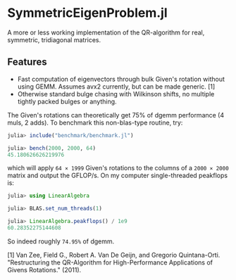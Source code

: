 # SymmetricEigenProblem.jl

A more or less working implementation of the QR-algorithm for real, symmetric, tridiagonal matrices.

## Features
- Fast computation of eigenvectors through bulk Given's rotation without using GEMM. Assumes avx2 currently, but can be made generic. [1]
- Otherwise standard bulge chasing with Wilkinson shifts, no multiple tightly packed bulges or anything.

The Given's rotations can theoretically get 75% of dgemm performance (4 muls, 2 adds). To benchmark this non-blas-type routine, try:

```julia
julia> include("benchmark/benchmark.jl")

julia> bench(2000, 2000, 64)
45.180626626219976
```

which will apply `64 × 1999` Given's rotations to the columns of a `2000 × 2000` matrix and output the GFLOP/s. On my computer single-threaded peakflops is:

```julia
julia> using LinearAlgebra

julia> BLAS.set_num_threads(1)

julia> LinearAlgebra.peakflops() / 1e9
60.28352275144608
```

So indeed roughly `74.95%` of dgemm.


[1] Van Zee, Field G., Robert A. Van De Geijn, and Gregorio Quintana-Orti. "Restructuring the QR-Algorithm for High-Performance Applications of Givens Rotations." (2011).
